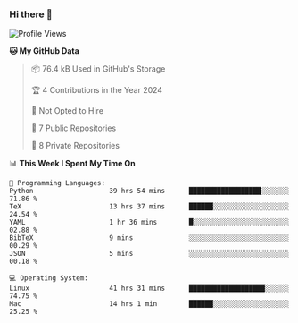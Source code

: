 ### Hi there 👋

<!--
**huayuan4396/huayuan4396** is a ✨ _special_ ✨ repository because its `README.md` (this file) appears on your GitHub profile.

Here are some ideas to get you started:

- 🔭 I’m currently working on ...
- 🌱 I’m currently learning ...
- 👯 I’m looking to collaborate on ...
- 🤔 I’m looking for help with ...
- 💬 Ask me about ...
- 📫 How to reach me: ...
- 😄 Pronouns: ...
- ⚡ Fun fact: ...
-->

<!--START_SECTION:waka-->
![Profile Views](http://img.shields.io/badge/Profile%20Views-20-blue)

**🐱 My GitHub Data** 

> 📦 76.4 kB Used in GitHub's Storage 
 > 
> 🏆 4 Contributions in the Year 2024
 > 
> 🚫 Not Opted to Hire
 > 
> 📜 7 Public Repositories 
 > 
> 🔑 8 Private Repositories 
 > 
📊 **This Week I Spent My Time On** 

```text
💬 Programming Languages: 
Python                   39 hrs 54 mins      ██████████████████░░░░░░░   71.86 % 
TeX                      13 hrs 37 mins      ██████░░░░░░░░░░░░░░░░░░░   24.54 % 
YAML                     1 hr 36 mins        █░░░░░░░░░░░░░░░░░░░░░░░░   02.88 % 
BibTeX                   9 mins              ░░░░░░░░░░░░░░░░░░░░░░░░░   00.29 % 
JSON                     5 mins              ░░░░░░░░░░░░░░░░░░░░░░░░░   00.18 % 

💻 Operating System: 
Linux                    41 hrs 31 mins      ███████████████████░░░░░░   74.75 % 
Mac                      14 hrs 1 min        ██████░░░░░░░░░░░░░░░░░░░   25.25 % 
```


<!--END_SECTION:waka-->
